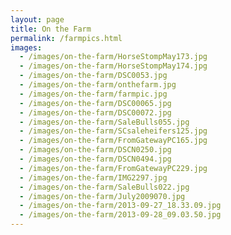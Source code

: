 ```yaml
---
layout: page
title: On the Farm
permalink: /farmpics.html
images:
  - /images/on-the-farm/HorseStompMay173.jpg
  - /images/on-the-farm/HorseStompMay174.jpg
  - /images/on-the-farm/DSC0053.jpg
  - /images/on-the-farm/onthefarm.jpg
  - /images/on-the-farm/farmpic.jpg
  - /images/on-the-farm/DSC00065.jpg
  - /images/on-the-farm/DSC00072.jpg
  - /images/on-the-farm/SaleBulls055.jpg
  - /images/on-the-farm/SCsaleheifers125.jpg
  - /images/on-the-farm/FromGatewayPC165.jpg
  - /images/on-the-farm/DSCN0250.jpg
  - /images/on-the-farm/DSCN0494.jpg
  - /images/on-the-farm/FromGatewayPC229.jpg
  - /images/on-the-farm/IMG2297.jpg
  - /images/on-the-farm/SaleBulls022.jpg
  - /images/on-the-farm/July2009070.jpg
  - /images/on-the-farm/2013-09-27_18.33.09.jpg
  - /images/on-the-farm/2013-09-28_09.03.50.jpg
---
```

